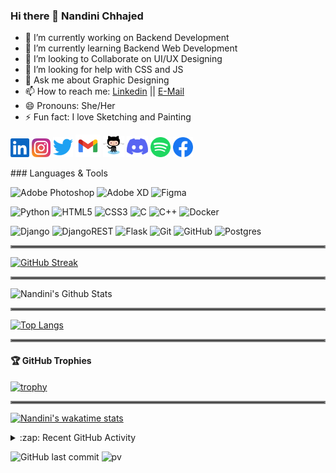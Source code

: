 ### Hi there 👋 Nandini Chhajed
- 🔭 I’m currently working on Backend Development
- 🌱 I’m currently learning Backend Web Development
- 👯 I’m looking to Collaborate on UI/UX Designing 
- 🤔 I’m looking for help with CSS and JS
- 💬 Ask me about Graphic Designing
- 📫 How to reach me: [Linkedin](https://www.linkedin.com/in/nandinichhajed/) || [E-Mail](https://mail.google.com/mail/u/0/#inbox?compose=GTvVlcRwRdsCcfNRNksvvgsGfjQwpPsNQXKXCzXgkMLvNWkbVjTqqslbqpPqfRdphMQSMlGJvGDGf)
- 😄 Pronouns: She/Her
- ⚡ Fun fact: I love Sketching and Painting

<p>
   <a href="https://linkedin.com/in/nandinichhajed"><img alt="LinkedIn" height="30" width="30" src="assets/linkedin.svg"></a>
   <a href="https://www.instagram.com/nandinichhajed"><img alt="Instagram" height="30" width="30" src="assets/instagram.svg"></a>
   <a href="https://twitter.com/nandini_chhajed"><img alt="Twitter" height="32" width="32" src="assets/twitter.svg"></a>
   <a href="https://mail.google.com/mail/u/0/#inbox?compose=GTvVlcRwRdsCcfNRNksvvgsGfjQwpPsNQXKXCzXgkMLvNWkbVjTqqslbqpPqfRdphMQSMlGJvGDGf"><img alt="Gmail" height="36" width="40" src="assets/gmail.svg" ></a>
   <a href="https://github.com/nandinichhajed"><img alt="GitHub" height="34" width="34" src="assets/1.svg"></a>
   <a href="https://discord.gg/QmjFxZ6m"><img alt="Discord - nandinichhajed#4689" title="Discord - nandinichhajed#4689" height="34" width="34" src="assets/discord.svg"></a>
   <a href="https://open.spotify.com/user/31hszxd5eiag3q72badxrmc67c3u"><img alt="Spotify" height="32" width="32" src="assets/spotify.svg"></a>
   <a href="https://facebook.com/nandinichhajed08"><img alt="Facebook" height="32" width="32" src="assets/facebook.svg"></a>
   
  
<p>
### Languages & Tools
<p>
  <img alt="Adobe Photoshop" src="https://img.shields.io/badge/adobephotoshop-%2331A8FF.svg?style=for-the-badge&logo=adobephotoshop&logoColor=white"/>
  <img alt="Adobe XD" src="https://img.shields.io/badge/adobexd-%23FF26BE.svg?style=for-the-badge&logo=adobexd&logoColor=white"/>
  <img alt="Figma" src="https://img.shields.io/badge/figma-%23F24E1E.svg?style=for-the-badge&logo=figma&logoColor=white"/>
<p>
  
<p>
  <img alt="Python" src="https://img.shields.io/badge/python-%2314354C.svg?style=for-the-badge&logo=python&logoColor=white"/>
  <img alt="HTML5" src="https://img.shields.io/badge/html5-%23E34F26.svg?style=for-the-badge&logo=html5&logoColor=white"/>
  <img alt="CSS3" src="https://img.shields.io/badge/css3-%231572B6.svg?style=for-the-badge&logo=css3&logoColor=white"/>
  <img alt="C" src="https://img.shields.io/badge/c-%2300599C.svg?style=for-the-badge&logo=c&logoColor=white"/>
  <img alt="C++" src="https://img.shields.io/badge/c++-%2300599C.svg?style=for-the-badge&logo=c%2B%2B&logoColor=white"/>
  <img alt="Docker" src="https://img.shields.io/badge/docker-%230db7ed.svg?style=for-the-badge&logo=docker&logoColor=white"/>
  
<p>

<p>
  <img alt="Django" src="https://img.shields.io/badge/django-%23092E20.svg?style=for-the-badge&logo=django&logoColor=white"/>
  <img alt="DjangoREST" src="https://img.shields.io/badge/DJANGO-REST-ff1709?style=for-the-badge&logo=django&logoColor=white&color=ff1709&labelColor=gray"/>
  <img alt="Flask" src="https://img.shields.io/badge/flask-%23000.svg?style=for-the-badge&logo=flask&logoColor=white"/>
  <img alt="Git" src="https://img.shields.io/badge/git-%23F05033.svg?style=for-the-badge&logo=git&logoColor=white"/>
  <img alt="GitHub" src="https://img.shields.io/badge/github-%23121011.svg?style=for-the-badge&logo=github&logoColor=white"/>
  <img alt="Postgres" src ="https://img.shields.io/badge/postgres-%23316192.svg?style=for-the-badge&logo=postgresql&logoColor=white"/>
<p>
  
<hr style="border:2px solid gray"> </hr>


[![GitHub Streak](http://github-readme-streak-stats.herokuapp.com?user=nandinichhajed&theme=dark)](https://git.io/streak-stats)

<hr style="border:2px solid gray"> </hr>

<img src="https://github-readme-stats.vercel.app/api?username=nandinichhajed&count_private=true&theme=dark&show_icons=true" alt="Nandini's Github Stats" />

<hr style="border:2px solid gray"> </hr>

[![Top Langs](https://github-readme-stats.vercel.app/api/top-langs/?username=nandinichhajed&theme=dark&hide_border=true)](https://github.com/nandinichhajed/github-readme-stats)

<hr style="border:2px solid gray"> </hr>

<h4> 🏆 GitHub Trophies</h4>

[![trophy](https://github-profile-trophy.vercel.app/?username=nandinichhajed&theme=nord&column=7)](https://github.com/ryo-ma/github-profile-trophy)

<hr style="border:2px solid gray"> </hr>

[![Nandini's wakatime stats](https://github-readme-stats.vercel.app/api/wakatime?username=nandinichhajed)](https://github.com/anuraghazra/github-readme-stats)

<details>
  <summary>:zap: Recent GitHub Activity</summary>

<!--START_SECTION:activity-->
1. 💪 Opened PR [#4](https://github.com/bobby-didcoding/resume_app/pull/4) in [bobby-didcoding/resume_app](https://github.com/bobby-didcoding/resume_app)
2. 💪 Opened PR [#72](https://github.com/badjatya/CompetitiveProgramming/pull/72) in [badjatya/CompetitiveProgramming](https://github.com/badjatya/CompetitiveProgramming)
3. 💪 Opened PR [#71](https://github.com/badjatya/CompetitiveProgramming/pull/71) in [badjatya/CompetitiveProgramming](https://github.com/badjatya/CompetitiveProgramming)
4. 💪 Opened PR [#70](https://github.com/badjatya/CompetitiveProgramming/pull/70) in [badjatya/CompetitiveProgramming](https://github.com/badjatya/CompetitiveProgramming)
<!--END_SECTION:activity-->
</details>

![GitHub last commit](https://img.shields.io/github/last-commit/nandinichhajed/nandinichhajed)
![pv](https://pageview.vercel.app/?github_user=nandinichhajed)
